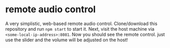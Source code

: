 # remote audio control
A very simplistic, web-based remote audio control.
Clone/download this repository and run `npm start` to start it.
Next, visit the host machine via `<some-local-ip-address>:8081`.
Now you should see the remote control.
just use the slider and the volume will be adjusted on the host!
